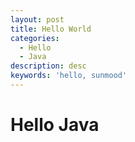 ```yaml
---
layout: post
title: Hello World
categories:
  - Hello
  - Java
description: desc
keywords: 'hello, sunmood'
---
```


# Hello Java
